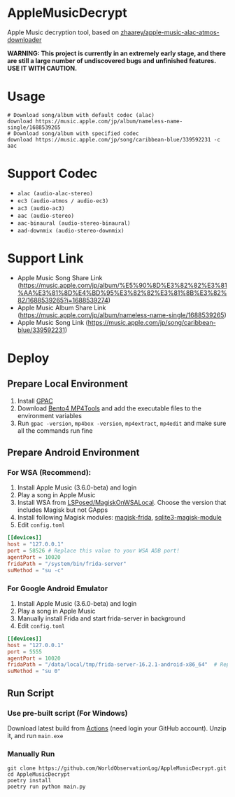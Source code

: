# AppleMusicDecrypt

Apple Music decryption tool, based on [zhaarey/apple-music-alac-atmos-downloader](https://github.com/zhaarey/apple-music-alac-atmos-downloader)

**WARNING: This project is currently in an extremely early stage, and there are still a large number of undiscovered bugs and unfinished features. USE IT WITH CAUTION.**

# Usage
```shell
# Download song/album with default codec (alac)
download https://music.apple.com/jp/album/nameless-name-single/1688539265
# Download song/album with specified codec
download https://music.apple.com/jp/song/caribbean-blue/339592231 -c aac
```

# Support Codec

- `alac (audio-alac-stereo)`
- `ec3 (audio-atmos / audio-ec3)`
- `ac3 (audio-ac3)`
- `aac (audio-stereo)`
- `aac-binaural (audio-stereo-binaural)`
- `aad-downmix (audio-stereo-downmix)`

# Support Link
- Apple Music Song Share Link (https://music.apple.com/jp/album/%E5%90%8D%E3%82%82%E3%81%AA%E3%81%8D%E4%BD%95%E3%82%82%E3%81%8B%E3%82%82/1688539265?i=1688539274)
- Apple Music Album Share Link (https://music.apple.com/jp/album/nameless-name-single/1688539265)
- Apple Music Song Link (https://music.apple.com/jp/song/caribbean-blue/339592231)

# Deploy
## Prepare Local Environment
1. Install [GPAC](https://gpac.io/downloads/gpac-nightly-builds/)
2. Download [Bento4 MP4Tools](https://www.bento4.com/downloads/) and add the executable files to the environment variables
3. Run `gpac -version`, `mp4box -version`, `mp4extract`, `mp4edit` and make sure all the commands run fine
## Prepare Android Environment
### For WSA (Recommend):
1. Install Apple Music (3.6.0-beta) and login
2. Play a song in Apple Music
3. Install WSA from [LSPosed/MagiskOnWSALocal](https://github.com/LSPosed/MagiskOnWSALocal). Choose the version that includes Magisk but not GApps
4. Install following Magisk modules: [magisk-frida](https://github.com/ViRb3/magisk-frida), [sqlite3-magisk-module](https://github.com/rojenzaman/sqlite3-magisk-module)
5. Edit `config.toml`
```toml
[[devices]]
host = "127.0.0.1"
port = 58526 # Replace this value to your WSA ADB port!
agentPort = 10020
fridaPath = "/system/bin/frida-server"
suMethod = "su -c"
```
### For Google Android Emulator
1. Install Apple Music (3.6.0-beta) and login
2. Play a song in Apple Music
3. Manually install Frida and start frida-server in background
4. Edit `config.toml`
```toml
[[devices]]
host = "127.0.0.1"
port = 5555
agentPort = 10020
fridaPath = "/data/local/tmp/frida-server-16.2.1-android-x86_64"  # Replace this value to your frida-server path!
suMethod = "su 0"
```
## Run Script
### Use pre-built script (For Windows)
Download latest build from [Actions](https://github.com/WorldObservationLog/AppleMusicDecrypt/actions) (need login your GitHub account). Unzip it, and run `main.exe`
### Manually Run
```shell
git clone https://github.com/WorldObservationLog/AppleMusicDecrypt.git
cd AppleMusicDecrypt
poetry install
poetry run python main.py
```